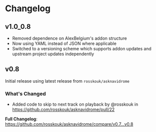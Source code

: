 # Changelog

## v1.0_0.8

- Removed dependence on AlexBelgium's addon structure
- Now using YAML instead of JSON where applicable
- Switched to a versioning scheme which supports addon updates and upstream project updates independently

## v0.8

Initial release using latest release from `rosskouk/asknavidrome`

### What's Changed

- Added code to skip to next track on playback by @rosskouk in https://github.com/rosskouk/asknavidrome/pull/22

**Full Changelog**: https://github.com/rosskouk/asknavidrome/compare/v0.7...v0.8
